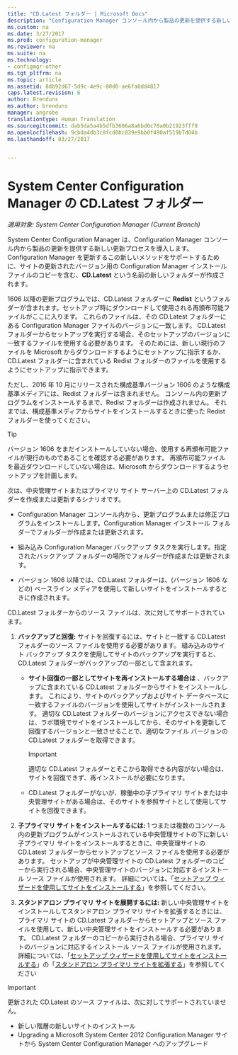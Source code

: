 ```yaml
---
title: "CD.Latest フォルダー | Microsoft Docs"
description: "Configuration Manager コンソール内から製品の更新を提供する新しい更新プロセスについて説明します。"
ms.custom: na
ms.date: 3/27/2017
ms.prod: configuration-manager
ms.reviewer: na
ms.suite: na
ms.technology:
- configmgr-other
ms.tgt_pltfrm: na
ms.topic: article
ms.assetid: 8db92d67-5d9c-4e9c-80d0-ae6fa0dd4817
caps.latest.revision: 6
author: Brenduns
ms.author: brenduns
manager: angrobe
translationtype: Human Translation
ms.sourcegitcommit: dab5da5a4b5dfb3606a8a6bd0c70a0b21923fff9
ms.openlocfilehash: 9cbda4db3c8fcd0bc039e9bb0f490af519b7d04b
ms.lasthandoff: 03/27/2017


---
```

# <a name="the-cdlatest-folder-for-system-center-configuration-manager"></a>System Center Configuration Manager の CD.Latest フォルダー

*適用対象: System Center Configuration Manager (Current Branch)*

System Center Configuration Manager は、Configuration Manager コンソール内から製品の更新を提供する新しい更新プロセスを導入します。 Configuration Manager を更新するこの新しいメソッドをサポートするために、サイトの更新されたバージョン用の Configuration Manager インストール ファイルのコピーを含む、**CD.Latest** という名前の新しいフォルダーが作成されます。  

1606 以降の更新プログラムでは、CD.Latest フォルダーに **Redist** というフォルダーが含まれます。セットアップ時にダウンロードして使用される再頒布可能ファイルがここに入ります。 これらのファイルは、その CD.Latest フォルダーにある Configuration Manager ファイルのバージョンに一致します。 CD.Latest フォルダーからセットアップを実行する場合、そのセットアップのバージョンに一致するファイルを使用する必要があります。 そのためには、新しい現行のファイルを Microsoft からダウンロードするようにセットアップに指示するか、CD.Latest フォルダーに含まれている Redist フォルダーのファイルを使用するようにセットアップに指示できます。

ただし、2016 年 10 月にリリースされた構成基準バージョン 1606 のような構成基準メディアには、Redist フォルダーは含まれません。 コンソール内の更新プログラムをインストールするまで、Redist フォルダーは作成されません。 それまでは、構成基準メディアからサイトをインストールするときに使った Redist フォルダーを使ってください。  

> [!TIP]
> バージョン 1606 をまだインストールしていない場合、使用する再頒布可能ファイルが現行のものであることを確認する必要があります。 再頒布可能ファイルを最近ダウンロードしていない場合は、Microsoft からダウンロードするようセットアップを計画します。   

 次は、中央管理サイトまたはプライマリ サイト サーバー上の CD.Latest フォルダーを作成または更新するシナリオです。  

-   Configuration Manager コンソール内から、更新プログラムまたは修正プログラムをインストールします。Configuration Manager インストール フォルダーでフォルダーが作成または更新されます。  

-   組み込み Configuration Manager バックアップ タスクを実行します。指定されたバックアップ フォルダーの場所でフォルダーが作成または更新されます。  

-  バージョン 1606 以降では、CD.Latest フォルダーは、(バージョン 1606 などの) ベースライン メディアを使用して新しいサイトをインストールするときに作成されます。

CD.Latest フォルダーからのソース ファイルは、次に対してサポートされています。  

1.  **バックアップと回復:** サイトを回復するには、サイトと一致する CD.Latest フォルダーのソース ファイルを使用する必要があります。 組み込みのサイト バックアップ タスクを使用してサイトのバックアップを実行すると、CD.Latest フォルダーがバックアップの一部として含まれます。

    -   **サイト回復の一部としてサイトを再インストールする場合は** 、バックアップに含まれている CD.Latest フォルダーからサイトをインストールします。 これにより、サイトのバックアップおよびサイト データベースに一致するファイルのバージョンを使用してサイトがインストールされます。  適切な CD.Latest フォルダーのバージョンにアクセスできない場合は、ラボ環境でサイトをインストールしてから、そのサイトを更新して回復するバージョンと一致させることで、適切なファイル バージョンの CD.Latest フォルダーを取得できます。

        > [!IMPORTANT]  
        >  適切な CD.Latest フォルダーとそこから取得できる内容がない場合は、サイトを回復できず、再インストールが必要になります。  

    -   CD.Latest フォルダーがないが、稼働中の子プライマリ サイトまたは中央管理サイトがある場合は、そのサイトを参照サイトとして使用してサイトを回復できます。  

2.  **子プライマリ サイトをインストールするには:** 1 つまたは複数のコンソール内の更新プログラムがインストールされている中央管理サイトの下に新しい子プライマリ サイトをインストールするときに、中央管理サイトの CD.Latest フォルダーからセットアップとソース ファイルを使用する必要があります。 セットアップが中央管理サイトの CD.Latest フォルダーのコピーから実行される場合、中央管理サイトのバージョンに対応するインストール ソース ファイルが使用されます。 詳細については、「[セットアップ ウィザードを使用してサイトをインストールする](../../../core/servers/deploy/install/use-the-setup-wizard-to-install-sites.md)」を参照してください。  

3.  **スタンドアロン プライマリ サイトを展開するには:** 新しい中央管理サイトをインストールしてスタンドアロン プライマリ サイトを拡張するときには、プライマリ サイトの CD.Latest フォルダーからセットアップとソース ファイルを使用して、新しい中央管理サイトをインストールする必要があります。 CD.Latest フォルダーのコピーから実行される場合、プライマリ サイトのバージョンに対応するインストール ソース ファイルが使用されます。 詳細については、「[セットアップ ウィザードを使用してサイトをインストールする](../../../core/servers/deploy/install/use-the-setup-wizard-to-install-sites.md)」の「[スタンドアロン プライマリ サイトを拡張する](../../../core/servers/deploy/install/use-the-setup-wizard-to-install-sites.md#bkmk_expand)」を参照してください

> [!IMPORTANT]  
>  更新された CD.Latest のソース ファイルは、次に対してサポートされていません。  
>   
>  -   新しい階層の新しいサイトのインストール  
>  -   Upgrading a Microsoft System Center 2012 Configuration Manager サイトから System Center Configuration Manager へのアップグレード

